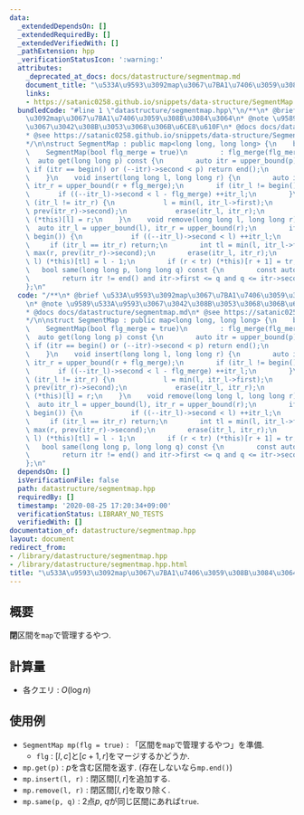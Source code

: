 ```yaml
---
data:
  _extendedDependsOn: []
  _extendedRequiredBy: []
  _extendedVerifiedWith: []
  _pathExtension: hpp
  _verificationStatusIcon: ':warning:'
  attributes:
    _deprecated_at_docs: docs/datastructure/segmentmap.md
    document_title: "\u533A\u9593\u3092map\u3067\u7BA1\u7406\u3059\u308B\u3084\u3064"
    links:
    - https://satanic0258.github.io/snippets/data-structure/SegmentMap.html
  bundledCode: "#line 1 \"datastructure/segmentmap.hpp\"\n/**\n* @brief \u533A\u9593\
    \u3092map\u3067\u7BA1\u7406\u3059\u308B\u3084\u3064\n* @note \u9589\u533A\u9593\
    \u3067\u3042\u308B\u3053\u3068\u306B\u6CE8\u610F\n* @docs docs/datastructure/segmentmap.md\n\
    * @see https://satanic0258.github.io/snippets/data-structure/SegmentMap.html\n\
    */\n\nstruct SegmentMap : public map<long long, long long> {\n    bool flg_merge;\n\
    \    SegmentMap(bool flg_merge = true)\n        : flg_merge(flg_merge) {}\n  \
    \  auto get(long long p) const {\n        auto itr = upper_bound(p);\n       \
    \ if (itr == begin() or (--itr)->second < p) return end();\n        return itr;\n\
    \    }\n    void insert(long long l, long long r) {\n        auto itr_l = upper_bound(l),\
    \ itr_r = upper_bound(r + flg_merge);\n        if (itr_l != begin()) {\n     \
    \       if ((--itr_l)->second < l - flg_merge) ++itr_l;\n        }\n        if\
    \ (itr_l != itr_r) {\n            l = min(l, itr_l->first);\n            r = max(r,\
    \ prev(itr_r)->second);\n            erase(itr_l, itr_r);\n        }\n       \
    \ (*this)[l] = r;\n    }\n    void remove(long long l, long long r) {\n      \
    \  auto itr_l = upper_bound(l), itr_r = upper_bound(r);\n        if (itr_l !=\
    \ begin()) {\n            if ((--itr_l)->second < l) ++itr_l;\n        }\n   \
    \     if (itr_l == itr_r) return;\n        int tl = min(l, itr_l->first), tr =\
    \ max(r, prev(itr_r)->second);\n        erase(itr_l, itr_r);\n        if (tl <\
    \ l) (*this)[tl] = l - 1;\n        if (r < tr) (*this)[r + 1] = tr;\n    }\n \
    \   bool same(long long p, long long q) const {\n        const auto&& itr = get(p);\n\
    \        return itr != end() and itr->first <= q and q <= itr->second;\n    }\n\
    };\n"
  code: "/**\n* @brief \u533A\u9593\u3092map\u3067\u7BA1\u7406\u3059\u308B\u3084\u3064\
    \n* @note \u9589\u533A\u9593\u3067\u3042\u308B\u3053\u3068\u306B\u6CE8\u610F\n\
    * @docs docs/datastructure/segmentmap.md\n* @see https://satanic0258.github.io/snippets/data-structure/SegmentMap.html\n\
    */\n\nstruct SegmentMap : public map<long long, long long> {\n    bool flg_merge;\n\
    \    SegmentMap(bool flg_merge = true)\n        : flg_merge(flg_merge) {}\n  \
    \  auto get(long long p) const {\n        auto itr = upper_bound(p);\n       \
    \ if (itr == begin() or (--itr)->second < p) return end();\n        return itr;\n\
    \    }\n    void insert(long long l, long long r) {\n        auto itr_l = upper_bound(l),\
    \ itr_r = upper_bound(r + flg_merge);\n        if (itr_l != begin()) {\n     \
    \       if ((--itr_l)->second < l - flg_merge) ++itr_l;\n        }\n        if\
    \ (itr_l != itr_r) {\n            l = min(l, itr_l->first);\n            r = max(r,\
    \ prev(itr_r)->second);\n            erase(itr_l, itr_r);\n        }\n       \
    \ (*this)[l] = r;\n    }\n    void remove(long long l, long long r) {\n      \
    \  auto itr_l = upper_bound(l), itr_r = upper_bound(r);\n        if (itr_l !=\
    \ begin()) {\n            if ((--itr_l)->second < l) ++itr_l;\n        }\n   \
    \     if (itr_l == itr_r) return;\n        int tl = min(l, itr_l->first), tr =\
    \ max(r, prev(itr_r)->second);\n        erase(itr_l, itr_r);\n        if (tl <\
    \ l) (*this)[tl] = l - 1;\n        if (r < tr) (*this)[r + 1] = tr;\n    }\n \
    \   bool same(long long p, long long q) const {\n        const auto&& itr = get(p);\n\
    \        return itr != end() and itr->first <= q and q <= itr->second;\n    }\n\
    };\n"
  dependsOn: []
  isVerificationFile: false
  path: datastructure/segmentmap.hpp
  requiredBy: []
  timestamp: '2020-08-25 17:20:34+09:00'
  verificationStatus: LIBRARY_NO_TESTS
  verifiedWith: []
documentation_of: datastructure/segmentmap.hpp
layout: document
redirect_from:
- /library/datastructure/segmentmap.hpp
- /library/datastructure/segmentmap.hpp.html
title: "\u533A\u9593\u3092map\u3067\u7BA1\u7406\u3059\u308B\u3084\u3064"
---
```

## 概要

**閉**区間を`map`で管理するやつ.

## 計算量

* 各クエリ : $O(\log n)$

## 使用例

* `SegmentMap mp(flg = true)` : 「区間を`map`で管理するやつ」を準備.
  * `flg` : $[l, c]$と$[c + 1, r]$をマージするかどうか.
* `mp.get(p)` : $p$を含む区間を返す. (存在しないなら`mp.end()`)
* `mp.insert(l, r)` : 閉区間$[l, r]$を追加する.
* `mp.remove(l, r)` : 閉区間$[l, r]$を取り除く.
* `mp.same(p, q)` : $2$点$p$, $q$が同じ区間にあれば`true`.
